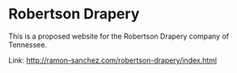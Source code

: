 # Robertson Drapery

This is a proposed website for the Robertson Drapery company of Tennessee.

Link: http://ramon-sanchez.com/robertson-drapery/index.html